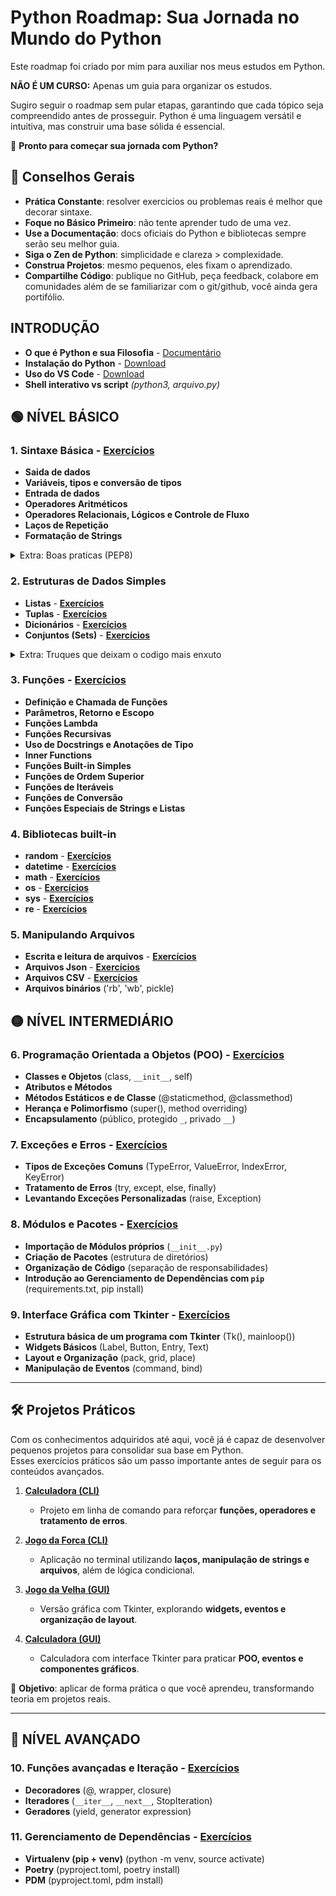 # **Python Roadmap: Sua Jornada no Mundo do Python**

Este roadmap foi criado por mim para auxiliar nos meus estudos em Python.

**NÃO É UM CURSO:** Apenas um guia para organizar os estudos.

Sugiro seguir o roadmap sem pular etapas, garantindo que cada tópico seja compreendido antes de prosseguir. Python é uma linguagem versátil e intuitiva, mas construir uma base sólida é essencial.

🚀 **Pronto para começar sua jornada com Python?**

## 🌱 Conselhos Gerais

* **Prática Constante**: resolver exercicios ou problemas reais é melhor que decorar sintaxe.
* **Foque no Básico Primeiro**: não tente aprender tudo de uma vez.
* **Use a Documentação**: docs oficiais do Python e bibliotecas sempre serão seu melhor guia.
* **Siga o Zen de Python**: simplicidade e clareza > complexidade.
* **Construa Projetos**: mesmo pequenos, eles fixam o aprendizado.
* **Compartilhe Código**: publique no GitHub, peça feedback, colabore em comunidades além de se familiarizar com o git/github, você ainda gera portifólio.

## **INTRODUÇÃO**

* **O que é Python e sua Filosofia** - [Documentário](https://youtu.be/GfH4QL4VqJ0)
* **Instalação do Python** - [Download](https://www.python.org/downloads/)
* **Uso do VS Code** - [Download](https://code.visualstudio.com/)
* **Shell interativo vs script** *(python3, arquivo.py)*

## 🟢 **NÍVEL BÁSICO**

### 1. Sintaxe Básica - [Exercícios](https://github.com/Ricardo7c/Python-Roadmap/tree/main/01%20-%20Sintaxe%20B%C3%A1sica)

* **Saida de dados**
* **Variáveis, tipos e conversão de tipos**
* **Entrada de dados**
* **Operadores Aritméticos**
* **Operadores Relacionais, Lógicos e Controle de Fluxo**
* **Laços de Repetição**
* **Formatação de Strings**

<details>
<summary>Extra: Boas praticas (PEP8)</summary>

* Indentação
* Comprimento de Linha
* Nomes de variáveis
* Ferramentas de formatação (flake8, black, isort, pylint)

</details>

### 2. Estruturas de Dados Simples

* **Listas** - **[Exercícios](https://github.com/Ricardo7c/Python-Roadmap/tree/main/02%20-%20Estruturas%20de%20Dados%20Simples/01%20-%20Listas)**
* **Tuplas** - **[Exercícios](https://github.com/Ricardo7c/Python-Roadmap/tree/main/02%20-%20Estruturas%20de%20Dados%20Simples/02%20-%20Tuplas)**
* **Dicionários** - **[Exercícios](https://github.com/Ricardo7c/Python-Roadmap/tree/main/02%20-%20Estruturas%20de%20Dados%20Simples/03%20-%20Dicionarios)**
* **Conjuntos (Sets)** - **[Exercícios](https://github.com/Ricardo7c/Python-Roadmap/tree/main/02%20-%20Estruturas%20de%20Dados%20Simples/04%20-%20Conjuntos%20(Sets))**

<details>
<summary>Extra: Truques que deixam o codigo mais enxuto</summary>

* Desempacotamento de variaveis
* List, Dict e Set Comprehensions

</details>

### 3. Funções - [Exercícios](https://github.com/Ricardo7c/Python-Roadmap/tree/main/03%20-%20Fun%C3%A7%C3%B5es)

* **Definição e Chamada de Funções**
* **Parâmetros, Retorno e Escopo**
* **Funções Lambda**
* **Funções Recursivas**
* **Uso de Docstrings e Anotações de Tipo**
* **Inner Functions**
* **Funções Built-in Simples**
* **Funções de Ordem Superior**
* **Funções de Iteráveis**
* **Funções de Conversão**
* **Funções Especiais de Strings e Listas**

### 4. Bibliotecas built-in

* **random** - **[Exercícios](https://github.com/Ricardo7c/Python-Roadmap/tree/main/04%20-%20Bibliotecas%20Padr%C3%A3o/01%20-%20Random)**
* **datetime** - **[Exercícios](https://github.com/Ricardo7c/Python-Roadmap/blob/main/04%20-%20Bibliotecas%20Padr%C3%A3o/02%20-%20DateTime)**
* **math** - **[Exercícios](https://github.com/Ricardo7c/Python-Roadmap/tree/main/04%20-%20Bibliotecas%20Padr%C3%A3o/03%20-%20Math)**
* **os** - **[Exercícios](https://github.com/Ricardo7c/Python-Roadmap/tree/main/04%20-%20Bibliotecas%20Padr%C3%A3o/04%20-%20Os)**
* **sys** - **[Exercícios](https://github.com/Ricardo7c/Python-Roadmap/tree/main/04%20-%20Bibliotecas%20Padr%C3%A3o/05%20-%20Sys)**
* **re** - **[Exercícios](https://github.com/Ricardo7c/Python-Roadmap/tree/main/04%20-%20Bibliotecas%20Padr%C3%A3o/06%20-%20Re(Express%C3%B5es%20Regulares))**

### 5. Manipulando Arquivos

* **Escrita e leitura de arquivos** - **[Exercícios](https://github.com/Ricardo7c/Python-Roadmap/tree/main/05%20-%20Manipulando%20Arquivos/01%20-%20Escrita%20e%20leitura%20de%20arquivos)**
* **Arquivos Json** - **[Exercícios](https://github.com/Ricardo7c/Python-Roadmap/tree/main/05%20-%20Manipulando%20Arquivos/02%20-%20Arquivo%20Json)**
* **Arquivos CSV** - **[Exercícios](https://github.com/Ricardo7c/Python-Roadmap/tree/main/05%20-%20Manipulando%20Arquivos/03%20-%20Arquivo%20csv)**
* **Arquivos binários** ('rb', 'wb', pickle)

## 🟡 **NÍVEL INTERMEDIÁRIO**

### 6. Programação Orientada a Objetos (POO) - [Exercícios](https://github.com/Ricardo7c/Python-Roadmap/tree/main/06%20-%20Poo)

* **Classes e Objetos** (class, `__init__`, self)
* **Atributos e Métodos**
* **Métodos Estáticos e de Classe** (@staticmethod, @classmethod)
* **Herança e Polimorfismo** (super(), method overriding)
* **Encapsulamento** (público, protegido `_`, privado `__`)

### 7. Exceções e Erros - [Exercícios](https://github.com/Ricardo7c/Python-Roadmap/tree/main/07%20-%20Exce%C3%A7%C3%B5es%20e%20Erros)

* **Tipos de Exceções Comuns** (TypeError, ValueError, IndexError, KeyError)
* **Tratamento de Erros** (try, except, else, finally)
* **Levantando Exceções Personalizadas** (raise, Exception)

### 8. Módulos e Pacotes - [Exercícios](https://github.com/Ricardo7c/Python-Roadmap/tree/main/08%20-%20Modulos%20e%20pacotes)

* **Importação de Módulos próprios** (`__init__.py`)
* **Criação de Pacotes** (estrutura de diretórios)
* **Organização de Código** (separação de responsabilidades)
* **Introdução ao Gerenciamento de Dependências com `pip`** (requirements.txt, pip install)

### 9. Interface Gráfica com Tkinter - [Exercícios](https://github.com/Ricardo7c/Python-Roadmap/tree/main/09%20-%20Interface%20Gr%C3%A1fica%20com%20Tkinter)

* **Estrutura básica de um programa com Tkinter** (Tk(), mainloop())
* **Widgets Básicos** (Label, Button, Entry, Text)
* **Layout e Organização** (pack, grid, place)
* **Manipulação de Eventos** (command, bind)

---

🛠 **Projetos Práticos**
------------------------

Com os conhecimentos adquiridos até aqui, você já é capaz de desenvolver pequenos projetos para consolidar sua base em Python.  
Esses exercícios práticos são um passo importante antes de seguir para os conteúdos avançados.

1. **[Calculadora (CLI)](https://github.com/Ricardo7c/Python-Roadmap/tree/main/Projetos/1%20-%20Calculadora(CLI))**
   
   * Projeto em linha de comando para reforçar **funções, operadores e tratamento de erros**.

2. **[Jogo da Forca (CLI)](https://github.com/Ricardo7c/Python-Roadmap/tree/main/Projetos/2%20-%20Jogo%20da%20forca(CLI))**
   
   * Aplicação no terminal utilizando **laços, manipulação de strings e arquivos**, além de lógica condicional.

3. **[Jogo da Velha (GUI)](https://github.com/Ricardo7c/Python-Roadmap/tree/main/Projetos/3%20-%20Jogo%20da%20velha(GUI))**
   
   * Versão gráfica com Tkinter, explorando **widgets, eventos e organização de layout**.

4. **[Calculadora (GUI)](https://github.com/Ricardo7c/Python-Roadmap/tree/main/Projetos/4%20-%20Calculadora%20(GUI))**
   
   * Calculadora com interface Tkinter para praticar **POO, eventos e componentes gráficos**.
     
     

📌 **Objetivo**: aplicar de forma prática o que você aprendeu, transformando teoria em projetos reais.

---

## 🔴 **NÍVEL AVANÇADO**

### 10. Funções avançadas e Iteração - [Exercícios](https://github.com/Ricardo7c/Python-Roadmap/tree/main/10%20-%20Fun%C3%A7%C3%B5es%20avan%C3%A7adas%20e%20Itera%C3%A7%C3%A3o)

* **Decoradores** (@, wrapper, closure)
* **Iteradores** (`__iter__`, `__next__`, StopIteration)
* **Geradores** (yield, generator expression)

### 11. Gerenciamento de Dependências - [Exercícios](https://github.com/Ricardo7c/Python-Roadmap/tree/main/11%20-%20Gerenciamento%20de%20Dependencias)

* **Virtualenv (pip + venv)** (python -m venv, source activate)
* **Poetry** (pyproject.toml, poetry install)
* **PDM** (pyproject.toml, pdm install)

